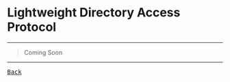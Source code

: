 # Lightweight Directory Access Protocol

---

> Coming Soon

---

[<kbd> Back </kbd>](./../readme.md)
